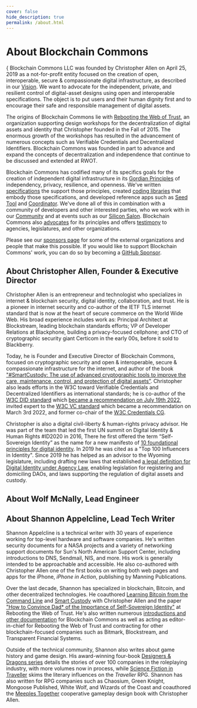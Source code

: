 ```yaml
---
cover: false
hide_description: true
permalink: /about.html
---
```


# About Blockchain Commons

{
Blockchain Commons LLC was founded by Christopher Allen on April 25, 2019 as a not-for-profit entity focused on the creation of open, interoperable, secure & compassionate digital infrastructure, as described in our [Vision](https://www.blockchaincommons.com/vision.html). We want to advocate for the independent, private, and resilient control of digital-asset designs using open and interoperable specifications. The object is to put users and their human dignity first and to encourage their safe and responsible management of digital assets. 

The origins of Blockchain Commons lie with [Rebooting the Web of Trust](https://www.weboftrust.info/), an organization supporting design workshops for the decentralization of digital assets and identity that Christopher founded in the Fall of 2015. The enormous growth of the workshops has resulted in the advancement of numerous concepts such as Verifiable Credentials and Decentralized Identifiers. Blockchain Commons was founded in part to advance and expand the concepts of decentralization and independence that continue to be discussed and extended at RWOT.

Blockchain Commons has codified many of its specifics goals for the creation of independent digital infrastructure in its [Gordian Principles](https://github.com/BlockchainCommons/Gordian#gordian-principles) of independency, privacy, resilience, and openness. We've written [specifications](https://github.com/BlockchainCommons/Research/blob/master/README.md) the support those principles, created [coding libraries](https://github.com/BlockchainCommons/crypto-commons) that embody those specifications, and developed reference apps such as [Seed Tool](https://github.com/BlockchainCommons/GordianSeedTool-iOS) and [Coordinator](https://github.com/BlockchainCommons/iOS-GordianCoordinator). We've done all of this in combination with a community of developers and other interested parties, who we work with in our [Community](https://github.com/BlockchainCommons/Airgapped-Wallet-Community/discussions) and at events such as our [Silicon Salon](https://www.siliconsalon.info/). Blockchain Commons also [advocates](https://github.com/BlockchainCommons/law-and-advocacy) for its principles and offers [testimony](https://github.com/BlockchainCommons/Testimony) to agencies, legislatures, and other organizations.

Please see our [sponsors page](https://www.blockchaincommons.com/sponsors.html) for some of the external organizations and people that make this possible. If you would like to support Blockchain Commons' work, you can do so by becoming a [GitHub Sponsor](https://github.com/sponsors/BlockchainCommons).

## About Christopher Allen, Founder & Executive Director

Christopher Allen is an entrepreneur and technologist who specializes in internet & blockchain security, digital identity, collaboration, and trust. He is a pioneer in internet security and co-author of the IETF TLS internet standard that is now at the heart of secure commerce on the World Wide Web. His broad experience includes work as: Principal Architect at Blockstream, leading blockchain standards efforts; VP of Developer Relations at Blackphone, building a privacy-focused cellphone; and CTO of cryptographic security giant Certicom in the early 00s, before it sold to Blackberry.

Today, he is Founder and Executive Director of Blockchain Commons, focused on cryptographic security and open & interoperable, secure & compassionate infrastructure for the internet, and author of the book ["#SmartCustody: The use of advanced cryptographic tools to improve the care, maintenance, control, and protection of digital assets”](https://www.smartcustody.com/). Christopher also leads efforts in the W3C toward Verifiable Credentials and Decentralized Identifiers as international standards; he is co-author of the [W3C DID standard](https://www.w3.org/TR/did-core/) which [became a recommendation on July 19th 2022](https://www.blockchaincommons.com/specifications/DIDs-Ratified/), invited expert to the [W3C VC standard](https://www.w3.org/TR/vc-data-model/) which became a recommendation on March 3rd 2022, and former co-chair of the [W3C Credentials CG](https://www.w3.org/community/credentials/).

Christopher is also a digital civil-liberty & human-rights privacy advisor. He was part of the team that led the first UN summit on Digital Identity & Human Rights #ID2020 in 2016, There he first offered the term “Self-Sovereign Identity” as the name for a new manifesto of [10 foundational principles for digital identity](https://www.coindesk.com/markets/2016/04/27/the-path-to-self-sovereign-identity/). In 2019 he was cited as a "Top 100 Influencers in Identity". Since 2019 he has helped as an advisor to the Wyoming legislature, including drafting new laws that established [a legal definition for Digital Identity under Agency Law](https://www.blockchaincommons.com/articles/Principal-Authority/), enabling legislation for registering and domiciling DAOs, and laws supporting the regulation of digital assets and custody.

## About Wolf McNally, Lead Engineer

## About Shannon Appelcline, Lead Tech Writer

Shannon Appelcline is a technical writer with 30 years of experience working for top-level hardware and software companies. He's written security documents for a NASA projects and a variety of networking support documents for Sun's North American Support Center, including introductions to DNS, Sendmail, NIS, and more. His work is generally intended to be approachable and accessible. He also co-authored with Christopher Allen one of the first books on writing both web pages and apps for the iPhone, _iPhone in Action_, publishing by Manning Publications.

Over the last decade, Shannon has specialized in blockchain, Bitcoin, and other decentralized technologies. He coauthored [Learning Bitcoin from the Command Line](https://github.com/BlockchainCommons/Learning-Bitcoin-from-the-Command-Line#readme) and [Smart Custody](https://www.smartcustody.com/#the-book) with Christopher Allen and the paper ["How to Convince Dad* of the Importance of Self-Sovereign Identity"](https://nbviewer.org/github/WebOfTrustInfo/rwot7/blob/master/final-documents/convincing-dad.pdf) at Rebooting the Web of Trust. He's also written numerous [introductions and other documentation](https://github.com/BlockchainCommons/crypto-commons/blob/master/Docs/README.md) for Blockchain Commons as well as acting as editor-in-chief for Rebooting the Web of Trust and contracting for other blockchain-focused companies such as Bitmark, Blockstream, and Transparent Financial Systems.

Outside of the technical community, Shannon also writes about game history and game design. His award-winning four-book [Designers & Dragons series](https://www.drivethrurpg.com/product/141205/Designers--Dragons-The-Complete-Set-BUNDLE) details the stories of over 100 companies in the roleplaying industry, with more volumes now in process, while [Science Fiction in Traveller](https://www.amazon.com/Science-Fiction-Traveller-Readers-Role-Playing-ebook/dp/B01DFMOB0Y) skims the literary influences on the _Traveller_ RPG. Shannon has also written for RPG companies such as Chaosium, Green Knight, Mongoose Published, White Wolf, and Wizards of the Coast and coauthored the [Meeples Together](https://www.meeplestogether.com/) cooperative gameplay design book with Christopher Allen.
